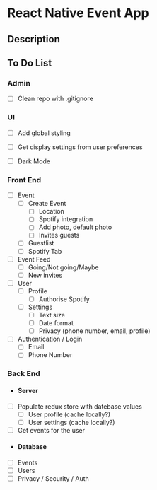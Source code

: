 # React Native Event App

## Description

## To Do List

### Admin

 - [ ] Clean repo with .gitignore 

### UI

- [ ] Add global styling
- [ ] Get display settings from user preferences
- [ ] Dark Mode


### Front End

- [ ] Event
  - [ ] Create Event
    - [ ] Location
    - [ ] Spotify integration
    - [ ] Add photo, default photo
    - [ ] Invites guests
  - [ ] Guestlist
  - [ ] Spotify Tab
- [ ] Event Feed
  - [ ] Going/Not going/Maybe
  - [ ] New invites
- [ ] User
  - [ ] Profile
    - [ ] Authorise Spotify
  - [ ] Settings
    - [ ] Text size
    - [ ] Date format
    - [ ] Privacy (phone number, email, profile)
    
- [ ] Authentication / Login
  - [ ] Email
  - [ ] Phone Number

### Back End

 - #### Server
  - [ ] Populate redux store with datebase values
    - [ ] User profile (cache locally?)
    - [ ] User settings (cache locally?)
  - [ ] Get events for the user 

 - #### Database
  - [ ] Events
  - [ ] Users
  - [ ] Privacy / Security / Auth
